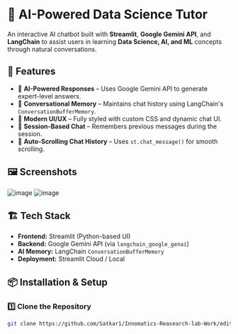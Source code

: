 # 🤖 AI-Powered Data Science Tutor

An interactive AI chatbot built with **Streamlit**, **Google Gemini API**, and **LangChain** to assist users in learning **Data Science, AI, and ML** concepts through natural conversations.

## 🚀 Features
- 🧠 **AI-Powered Responses** – Uses Google Gemini API to generate expert-level answers.
- 💬 **Conversational Memory** – Maintains chat history using LangChain's `ConversationBufferMemory`.
- 🎨 **Modern UI/UX** – Fully styled with custom CSS and dynamic chat UI.
- 📜 **Session-Based Chat** – Remembers previous messages during the session.
- 🎯 **Auto-Scrolling Chat History** – Uses `st.chat_message()` for smooth scrolling.

## 🖼️ Screenshots
![image](https://github.com/user-attachments/assets/a4ed65e8-1403-4bd3-bf67-d681eb6485b0)
![image](https://github.com/user-attachments/assets/00308cd2-69fb-49f5-ada8-c47decf41de4)

## 🏗️ Tech Stack
- **Frontend:** Streamlit (Python-based UI)
- **Backend:** Google Gemini API (via `langchain_google_genai`)
- **AI Memory:** LangChain `ConversationBufferMemory`
- **Deployment:** Streamlit Cloud / Local

## 📦 Installation & Setup

### 1️⃣ **Clone the Repository**
```sh
git clone https://github.com/Satkar1/Innomatics-Reasearch-lab-Work/edit/main/Project/Task7.git

